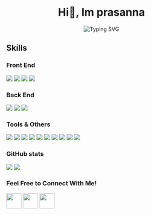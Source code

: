 <h1 align="center">Hi👋, Im prasanna</h1>

<div align="center">
<img src="https://readme-typing-svg.herokuapp.com?font=Fira+Code&weight=600&size=22&duration=3000&pause=1000&color=E62929&center=true&vCenter=true&width=435&lines=Front-end+Developer;Full-stack+Developer" alt="Typing SVG" />
</div>


## Skills

### Front End
<div style="display:flex, flex-direction:row">
<img src="https://img.shields.io/badge/javascript-black?style=for-the-badge&logo=javascript&logoColor=yellow" />
<img src="https://img.shields.io/badge/ReactJS-black?style=for-the-badge&logo=react&logoColor=skyblue" />
<img src="https://img.shields.io/badge/CSS-black?style=for-the-badge&logo=css3&logoColor=blue" />
<img src="https://img.shields.io/badge/HTML-black?style=for-the-badge&logo=html5&logoColor=orange" />
</div>

### Back End
<div style="display:flex, flex-direction:row">
<img src="https://img.shields.io/badge/nodejs-black?style=for-the-badge&logo=node&logoColor=green" />
<img src="https://img.shields.io/badge/Mongodb-black?style=for-the-badge&logo=mongodb&logoColor=green" />
<img src="https://img.shields.io/badge/express-black?style=for-the-badge&logo=express&logoColor=white" />
</div>

### Tools & Others  
<div style="display:flex, flex-direction:row">
<img src="https://img.shields.io/badge/npm-CB3837?style=for-the-badge&logo=npm&logoColor=white" />
<img src="https://img.shields.io/badge/Figma-E5E5E5?style=for-the-badge&logo=figma&logoColor=black" />
<img src="https://img.shields.io/badge/Git-F24E1E?style=for-the-badge&logo=git&logoColor=white" />
<img src="https://img.shields.io/badge/GitHub-black?style=for-the-badge&logo=github&logoColor=white" />
<img src="https://img.shields.io/badge/Postman-F24E1E?style=for-the-badge&logo=postman&logoColor=white" />
<img src="https://img.shields.io/badge/linux-black?style=for-the-badge&logo=linux&logoColor=white" />
<img src="https://img.shields.io/badge/visualstudiocode-0066B8?style=for-the-badge&logo=visualstudiocode&logoColor=white" />
<img src="https://img.shields.io/badge/rest api-black?style=for-the-badge&logo=api&logoColor=white" />
<img src="https://img.shields.io/badge/netlify-4C9CBF?style=for-the-badge&logo=netlify&logoColor=white" />
<img src="https://img.shields.io/badge/devtools-black?style=for-the-badge&logo=developertools&logoColor=white" />
</div>

### GitHub stats

![](https://github-readme-stats.vercel.app/api?username=prasannarames&show_icons=true&theme=dark&hide_border=false&include_all_commits=false&count_private=false)
![](https://github-readme-stats.vercel.app/api/top-langs/?username=prasannarames&show_icons=true&theme=dark&hide_border=false&include_all_commits=false&count_private=false&layout=compact)<br/>


<!-- | <img align="center" src="https://github-readme-stats.vercel.app/api?username=prasannarames&show_icons=true&theme=dark&hide_border=false&include_all_commits=false&count_private=false" /> | <img align="center" src="https://github-readme-stats.vercel.app/api/top-langs/?username=prasannarames&show_icons=true&theme=dark&hide_border=false&include_all_commits=false&count_private=false&layout=compact" /> |
| ------------- | ------------- | -->

### Feel Free to Connect With Me!

[<img align="center" height="40" src="https://img.icons8.com/color/144/000000/linkedin.png"/>](https://www.linkedin.com/in/prasannaramesh/)
[<img align="center" height="40" src="https://img.icons8.com/fluent/144/000000/twitter.png"/>](https://twitter.com/PrasannaRames)
[<img align="center" height="40" src="https://img.icons8.com/fluent/144/000000/gmail.png"/>](mailto:prasannaramesh98@gmail.com)
<!-- <a href="mailto:prasannaramesh98@gmail.com"  target="_blank"> <img src="https://img.shields.io/badge/email-F6F8FC?style=for-the-badge&logo=gmail&logoColor=red"> </a>  -->


<!-- <img src="https://komarev.com/ghpvc/?username=your-github-username&style=flat-square"> -->
 
 
 
 
 
 
